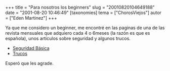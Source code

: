 +++
title = "Para nosotros los beginners"
slug = "20010820104649188"
date = "2001-08-20 10:46:49"
[taxonomies]
tema = ["ChorosViejos"]
autor = ["Eden Martinez"]
+++

Ya que me considero un beginner, me encontré en las paginas de una de
las revista mensuales que adquiero cada 4 o 6meses (la razón es que es
española), unos artículos sobre seguridad y algunos trucos.

-   [Seguridad
    Básica](http://www.iberprensa.com/spain/todolinux/articulos/seguridad.htm)
-   [Trucos](http://www.iberprensa.com/spain/todolinux/articulos/trucos_linux.htm)

Esperó que les agrade.

